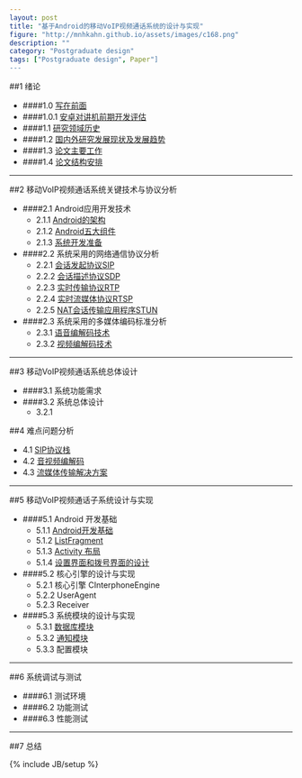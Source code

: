 ```yaml
---
layout: post
title: "基于Android的移动VoIP视频通话系统的设计与实现"
figure: "http://mnhkahn.github.io/assets/images/c168.png"
description: ""
category: "Postgraduate design"
tags: ["Postgraduate design", Paper"]
---
```


##1 绪论
+ ####1.0 [写在前面](http://mnhkahn.github.io/postgraduate%20design/2014/04/16/pager_preface/)
+ ####1.0.1 [安卓对讲机前期开发评估](http://mnhkahn.github.io/postgraduate%20design/2014/02/04/postgraduate_design_evaluate/)
+ ####1.1 [研究领域历史](http://mnhkahn.github.io/postgraduate%20design/2014/04/17/pager_history/)
+ ####1.2 [国内外研究发展现状及发展趋势](http://mnhkahn.github.io/postgraduate%20design/2014/04/17/pager_current/)
+ ####1.3 [论文主要工作](http://mnhkahn.github.io/postgraduate%20design/2014/04/20/pager_main_job/)
+ ####1.4 [论文结构安排](http://mnhkahn.github.io/postgraduate%20design/2014/04/20/pager_framework/)

---
##2 移动VoIP视频通话系统关键技术与协议分析
+ ####2.1 Android应用开发技术
	+ 2.1.1 [Android的架构](http://mnhkahn.github.io/postgraduate%20design/2014/04/17/pager_android_framework/)
	+ 2.1.2 [Android五大组件](http://mnhkahn.github.io/postgraduate%20design/2014/02/05/android_quickstart/)
	+ 2.1.3 [系统开发准备](http://mnhkahn.github.io/postgraduate%20design/2014/04/17/pager_prepare/)
+ ####2.2 系统采用的网络通信协议分析
    + 2.2.1 [会话发起协议SIP](http://mnhkahn.github.io/postgraduate%20design/2014/03/05/sip/)
    + 2.2.2 [会话描述协议SDP](http://mnhkahn.github.io/postgraduate%20design/2014/04/17/pager_sdp/)
    + 2.2.3 [实时传输协议RTP](http://mnhkahn.github.io/postgraduate%20design/2014/04/17/pager_rtp/)
    + 2.2.4 [实时流媒体协议RTSP](http://mnhkahn.github.io/postgraduate%20design/2014/04/17/pager_rtsp/)
    + 2.2.5 [NAT会话传输应用程序STUN](http://mnhkahn.github.io/postgraduate%20design/2014/04/17/pager_stun/)
+ ####2.3 系统采用的多媒体编码标准分析
    + 2.3.1 [语音编解码技术](http://mnhkahn.github.io/postgraduate%20design/2014/04/17/pager_audio/)
    + 2.3.2 [视频编解码技术](http://mnhkahn.github.io/postgraduate%20design/2014/04/17/pager_video/)

---

##3 移动VoIP视频通话系统总体设计
+ ####3.1 系统功能需求
+ ####3.2 系统总体设计
    + 3.2.1 


##4 难点问题分析
+ 4.1 [SIP协议栈](http://mnhkahn.github.io/postgraduate%20design/2014/04/18/pager_sip/)
+ 4.2 [音视频编解码](http://mnhkahn.github.io/postgraduate%20design/2014/04/18/pager_codec/)
+ 4.3 [流媒体传输解决方案](http://mnhkahn.github.io/postgraduate%20design/2014/04/18/pager_streaming/)

---

##5 移动VoIP视频通话子系统设计与实现
+ ####5.1 Android 开发基础
    + 5.1.1 [Android开发基础](http://mnhkahn.github.io/postgraduate%20design/2014/02/05/android_quickstart/)
    + 5.1.2 [ListFragment](http://mnhkahn.github.io/postgraduate%20design/2014/04/18/pager_listfragment/)
    + 5.1.3 [Activity 布局](http://mnhkahn.github.io/postgraduate%20design/2014/04/18/pager_activity_layout/)
    + 5.1.4 [设置界面和拨号界面的设计](http://mnhkahn.github.io/postgraduate%20design/2014/04/18/pager_ui_design/)
+ ####5.2 核心引擎的设计与实现
    + 5.2.1 核心引擎 CInterphoneEngine
    + 5.2.2 UserAgent
    + 5.2.3 Receiver
+ ####5.3 系统模块的设计与实现
    + 5.3.1 [数据库模块](http://mnhkahn.github.io/postgraduate%20design/2014/04/18/pager_notification/)
    + 5.3.2 [通知模块](http://mnhkahn.github.io/postgraduate%20design/2014/04/18/pager_sqlite/)
    + 5.3.3 配置模块
    
---
##6 系统调试与测试
+ ####6.1 测试环境
+ ####6.2 功能测试
+ ####6.3 性能测试
---
##7 总结

{% include JB/setup %}